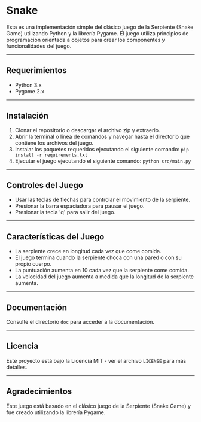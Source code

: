 # Snake

Esta es una implementación simple del clásico juego de la Serpiente (Snake Game) utilizando Python y la librería Pygame. El juego utiliza principios de programación orientada a objetos para crear los componentes y funcionalidades del juego.

---

## Requerimientos

* Python 3.x
* Pygame 2.x

---

## Instalación

1. Clonar el repositorio o descargar el archivo zip y extraerlo.
2. Abrir la terminal o línea de comandos y navegar hasta el directorio que contiene los archivos del juego.
3. Instalar los paquetes requeridos ejecutando el siguiente comando: `pip install -r requirements.txt`
4. Ejecutar el juego ejecutando el siguiente comando: `python src/main.py`

---

## Controles del Juego

* Usar las teclas de flechas para controlar el movimiento de la serpiente.
* Presionar la barra espaciadora para pausar el juego.
* Presionar la tecla 'q' para salir del juego.

---  

## Características del Juego

* La serpiente crece en longitud cada vez que come comida.
* El juego termina cuando la serpiente choca con una pared o con su propio cuerpo.
* La puntuación aumenta en 10 cada vez que la serpiente come comida.
* La velocidad del juego aumenta a medida que la longitud de la serpiente aumenta.

---

## Documentación

Consulte el directorio `doc` para acceder a la documentación.

---

## Licencia

Este proyecto está bajo la Licencia MIT - ver el archivo `LICENSE` para más detalles.

---

## Agradecimientos

Este juego está basado en el clásico juego de la Serpiente (Snake Game) y fue creado utilizando la librería Pygame.